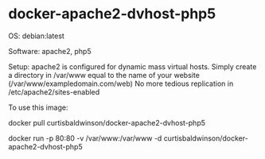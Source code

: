 docker-apache2-dvhost-php5
==========================

OS: debian:latest

Software: apache2, php5

Setup: apache2 is configured for dynamic mass virtual hosts. Simply create a directory in /var/www equal to the name of your website (/var/www/exampledomain.com/web) No more tedious replication in /etc/apache2/sites-enabled

To use this image:

docker pull curtisbaldwinson/docker-apache2-dvhost-php5

docker run -p 80:80 -v /var/www:/var/www -d curtisbaldwinson/docker-apache2-dvhost-php5
